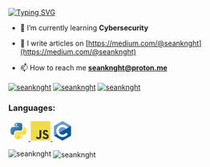 [![Typing SVG](https://readme-typing-svg.demolab.com/?lines=Hello!+my+name+is+Sean+Knight)](https://git.io/typing-svg)

- 🌱 I’m currently learning **Cybersecurity**

- 📝 I write articles on [https://medium.com/@seanknght](https://medium.com/@seanknght)

- 📫 How to reach me **seanknght@proton.me**

<p align="left">
<a href="https://twitter.com/seanknght" target="blank"><img align="center" src="https://raw.githubusercontent.com/rahuldkjain/github-profile-readme-generator/master/src/images/icons/Social/twitter.svg" alt="seanknght" height="30" width="40" /></a>
<a href="https://linkedin.com/in/seanknght" target="blank"><img align="center" src="https://raw.githubusercontent.com/rahuldkjain/github-profile-readme-generator/master/src/images/icons/Social/linked-in-alt.svg" alt="seanknght" height="30" width="40" /></a>
<a href="https://instagram.com/seanknght" target="blank"><img align="center" src="https://raw.githubusercontent.com/rahuldkjain/github-profile-readme-generator/master/src/images/icons/Social/instagram.svg" alt="seanknght" height="30" width="40" /></a>
</p>

<h3 align="left">Languages:</h3>
<p align="left"> <a href="https://https://www.python.org/" target="_blank" rel="noreferrer"> <img src="https://raw.githubusercontent.com/devicons/devicon/master/icons/python/python-original.svg" alt="python" width="40" height="40"/> </a> <a href="https://developer.mozilla.org/en-US/docs/Web/JavaScript" target="_blank" rel="noreferrer"> <img src="https://raw.githubusercontent.com/devicons/devicon/master/icons/javascript/javascript-original.svg" alt="javascript" width="40" height="40"/> </a> <a href="https://www.cprogramming.com/" target="_blank"  rel="noreferrer"> <img src="https://raw.githubusercontent.com/devicons/devicon/master/icons/c/c-original.svg" alt="C" width="40" height="40"/> </a> 
</p>

<p><img align="left" src="https://github-readme-stats.vercel.app/api/top-langs?username=seanknght&show_icons=true&locale=en&layout=compact" alt="seanknght" /></p>

<p>&nbsp;<img align="center" src="https://github-readme-stats.vercel.app/api?username=seanknght&show_icons=true&locale=en" alt="seanknght" /></p>

